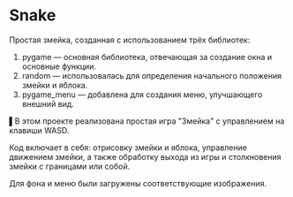 # Snake

Простая змейка, созданная с использованием трёх библиотек:

1. pygame — основная библиотека, отвечающая за создание окна и основные функции.
2. random — использовалась для определения начального положения змейки и яблока.
3. pygame_menu — добавлена для создания меню, улучшающего внешний вид.

▌В этом проекте реализована простая игра "Змейка" с управлением на клавиши WASD.

Код включает в себя: отрисовку змейки и яблока, управление движением змейки, а также обработку выхода из игры и столкновения змейки с границами или собой.

Для фона и меню были загружены соответствующие изображения.
